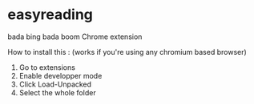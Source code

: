 # easyreading
bada bing bada boom Chrome extension



How to install this :
(works if you're using any chromium based browser)

1. Go to extensions
2. Enable developper mode
3. Click Load-Unpacked
4. Select the whole folder
